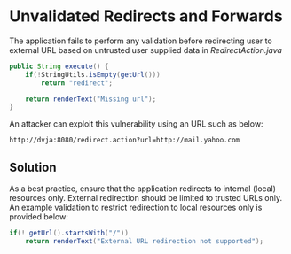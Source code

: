 # Unvalidated Redirects and Forwards

The application fails to perform any validation before redirecting user to external URL based on untrusted user supplied data in _RedirectAction.java_

```java
public String execute() {
    if(!StringUtils.isEmpty(getUrl()))
        return "redirect";

    return renderText("Missing url");
}
```

An attacker can exploit this vulnerability using an URL such as below:

```
http://dvja:8080/redirect.action?url=http://mail.yahoo.com
```

## Solution

As a best practice, ensure that the application redirects to internal \(local\) resources only. External redirection should be limited to trusted URLs only. An example validation to restrict redirection to local resources only is provided below:

```java
if(! getUrl().startsWith("/"))
    return renderText("External URL redirection not supported");
```



